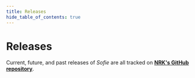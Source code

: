 ```yaml
---
title: Releases
hide_table_of_contents: true
---
```

# Releases

Current, future, and past releases of _Sofie_ are all tracked on 
[**NRK's GitHub repository**](https://github.com/nrkno/Sofie-TV-automation/issues?utf8=%E2%9C%93&q=is%3Aissue+label%3ARelease).
